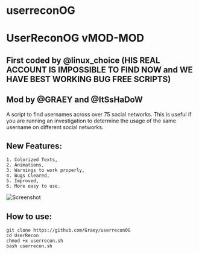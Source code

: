 # userreconOG
# UserReconOG vMOD-MOD
## First coded by @linux_choice (HIS REAL ACCOUNT IS IMPOSSIBLE TO FIND NOW and WE HAVE BEST WORKING BUG FREE SCRIPTS)
## Mod by @GRAEY and @ItSsHaDoW

A script to find usernames across over 75 social networks. This is useful if you are running an investigation to determine the usage of the same username on different social networks.
## New Features:
```
1. Colorized Texts,
2. Animations,
3. Warnings to work properly,
4. Bugs Cleared,
5. Improved,
6. More easy to use.
```
![Screenshot]()
## How to use:
```
git clone https://github.com/Graey/userreconOG
cd UserRecon
chmod +x userrecon.sh
bash userrecon.sh
```

